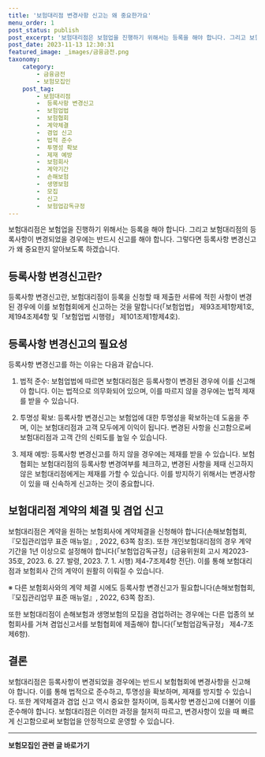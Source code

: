 ```yaml
---
title: '보험대리점 변경사항 신고는 왜 중요한가요'
menu_order: 1
post_status: publish
post_excerpt: '보험대리점은 보험업을 진행하기 위해서는 등록을 해야 합니다. 그리고 보험대리점의 등록사항이 변경되었을 경우에는 반드시 신고를 해야 합니다. 그렇다면 등록사항 변경신고가 왜 중요한지 알아보도록 하겠습니다.'
post_date: 2023-11-13 12:30:31
featured_image: _images/금융금전.png
taxonomy:
    category:
        - 금융금전
        - 보험모집인
    post_tag:
        - 보험대리점
        -  등록사항 변경신고
        -  보험업법
        -  보험협회
        -  계약체결
        -  겸업 신고
        -  법적 준수
        -  투명성 확보
        -  제재 예방
        -  보험회사
        -  계약기간
        -  손해보험
        -  생명보험
        -  모집
        -  신고
        -  보험업감독규정
---
```



보험대리점은 보험업을 진행하기 위해서는 등록을 해야 합니다. 그리고 보험대리점의 등록사항이 변경되었을 경우에는 반드시 신고를 해야 합니다. 그렇다면 등록사항 변경신고가 왜 중요한지 알아보도록 하겠습니다. 

## 등록사항 변경신고란?

등록사항 변경신고란, 보험대리점이 등록을 신청할 때 제출한 서류에 적힌 사항이 변경된 경우에 이를 보험협회에게 신고하는 것을 말합니다(「보험업법」 제93조제1항제1호, 제194조제4항 및「보험업법 시행령」 제101조제1항제4호).

## 등록사항 변경신고의 필요성

등록사항 변경신고를 하는 이유는 다음과 같습니다.

1. 법적 준수: 보험업법에 따르면 보험대리점은 등록사항이 변경된 경우에 이를 신고해야 합니다. 이는 법적으로 의무화되어 있으며, 이를 따르지 않을 경우에는 법적 제재를 받을 수 있습니다.

2. 투명성 확보: 등록사항 변경신고는 보험업에 대한 투명성을 확보하는데 도움을 주며, 이는 보험대리점과 고객 모두에게 이익이 됩니다. 변경된 사항을 신고함으로써 보험대리점과 고객 간의 신뢰도를 높일 수 있습니다.

3. 제재 예방: 등록사항 변경신고를 하지 않을 경우에는 제재를 받을 수 있습니다. 보험협회는 보험대리점의 등록사항 변경여부를 체크하고, 변경된 사항을 제때 신고하지 않은 보험대리점에게는 제재를 가할 수 있습니다. 이를 방지하기 위해서는 변경사항이 있을 때 신속하게 신고하는 것이 중요합니다.

## 보험대리점 계약의 체결 및 겸업 신고

보험대리점은 계약을 원하는 보험회사에 계약체결을 신청해야 합니다(손해보험협회, 『모집관리업무 표준 매뉴얼』, 2022, 63쪽 참조). 또한 개인보험대리점의 경우 계약기간을 1년 이상으로 설정해야 합니다(「보험업감독규정」(금융위원회 고시 제2023-35호, 2023. 6. 27. 발령, 2023. 7. 1. 시행) 제4-7조제4항 전단). 이를 통해 보험대리점과 보험회사 간의 계약이 원활히 이뤄질 수 있습니다.

※ 다른 보험회사와의 계약 체결 시에도 등록사항 변경신고가 필요합니다(손해보험협회, 『모집관리업무 표준 매뉴얼』, 2022, 63쪽 참조).

또한 보험대리점이 손해보험과 생명보험의 모집을 겸업하려는 경우에는 다른 업종의 보험회사를 거쳐 겸업신고서를 보험협회에 제출해야 합니다(「보험업감독규정」 제4-7조제6항).

## 결론

보험대리점은 등록사항이 변경되었을 경우에는 반드시 보험협회에 변경사항을 신고해야 합니다. 이를 통해 법적으로 준수하고, 투명성을 확보하며, 제재를 방지할 수 있습니다. 또한 계약체결과 겸업 신고 역시 중요한 절차이며, 등록사항 변경신고에 더불어 이를 준수해야 합니다. 보험대리점은 이러한 과정을 철저히 따르고, 변경사항이 있을 때 빠르게 신고함으로써 보험업을 안정적으로 운영할 수 있습니다.
<!-- wp:separator -->
<hr class="wp-block-separator has-alpha-channel-opacity"/>
<!-- /wp:separator -->

<!-- wp:group {"backgroundColor":"base","layout":{"type":"constrained"}} -->
<div class="wp-block-group has-base-background-color has-background"><!-- wp:paragraph {"align":"center","fontSize":"medium"} -->
<p class="has-text-align-center has-large-font-size"><strong>보험모집인 관련 글 바로가기</strong></p>
<!-- /wp:paragraph -->


<!-- wp:latest-posts
{"categories":[{"id":15486,"count":19,"description":"","link":"https://uknowlaw.com/category/%eb%b3%b4%ed%97%98%eb%aa%a8%ec%a7%91%ec%9d%b8/","name":"보험모집인","slug":"보험모집인","taxonomy":"category","parent":0,"meta":[],"_links":{"self":[{"href":"https://uknowlaw.com/wp-json/wp/v2/categories/15486"}],"collection":[{"href":"https://uknowlaw.com/wp-json/wp/v2/categories"}],"about":[{"href":"https://uknowlaw.com/wp-json/wp/v2/taxonomies/category"}],"wp:post_type":[{"href":"https://uknowlaw.com/wp-json/wp/v2/posts?categories=15486"}],"curies":[{"name":"wp","href":"https://api.w.org/{rel}","templated":true}]}}],"postsToShow":100,"excerptLength":28,"postLayout":"grid","columns":2,"featuredImageAlign":"left","featuredImageSizeSlug":"large","fontSize":"small"} /--></div>
<!-- /wp:group -->